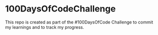 # 100DaysOfCodeChallenge
This repo is created as part of the #100DaysOfCode Challenge to commit my learnings and to track my progress.
